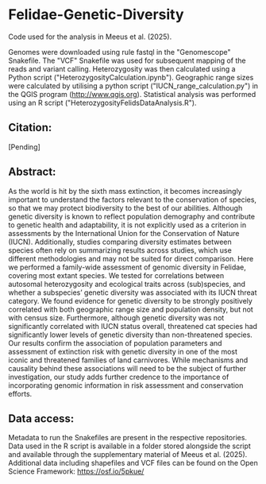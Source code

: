 # Felidae-Genetic-Diversity
Code used for the analysis in Meeus et al. (2025).

Genomes were downloaded using rule fastql in the "Genomescope" Snakefile. The "VCF" Snakefile was used for subsequent mapping of the reads and variant calling. Heterozygosity was then calculated using a Python script ("HeterozygosityCalculation.ipynb"). Geographic range sizes were calculated by utilising a python script ("IUCN_range_calculation.py") in the QGIS program (http://www.qgis.org). Statistical analysis was performed using an R script ("HeterozygosityFelidsDataAnalysis.R").

## Citation:
[Pending]

## Abstract:

As the world is hit by the sixth mass extinction, it becomes increasingly important to understand the factors relevant to the conservation of species, so that we may protect biodiversity to the best of our abilities. Although genetic diversity is known to reflect population demography and contribute to genetic health and adaptability, it is not explicitly used as a criterion in assessments by the International Union for the Conservation of Nature (IUCN). Additionally, studies comparing diversity estimates between species often rely on summarizing results across studies, which use different methodologies and may not be suited for direct comparison. Here we performed a family-wide assessment of genomic diversity in Felidae, covering most extant species. We tested for correlations between autosomal heterozygosity and ecological traits across (sub)species, and whether a subspecies’ genetic diversity was associated with its IUCN threat category. We found evidence for genetic diversity to be strongly positively correlated with both geographic range size and population density, but not with census size. Furthermore, although genetic diversity was not significantly correlated with IUCN status overall, threatened cat species had significantly lower levels of genetic diversity than non-threatened species. Our results confirm the association of population parameters and assessment of extinction risk with genetic diversity in one of the most iconic and threatened families of land carnivores. While mechanisms and causality behind these associations will need to be the subject of further investigation, our study adds further credence to the importance of incorporating genomic information in risk assessment and conservation efforts.



## Data access:

Metadata to run the Snakefiles are present in the respective repositories. Data used in the R script is available in a folder stored alongside the script and available through the supplementary material of Meeus et al. (2025). 
Additional data including shapefiles and VCF files can be found on the Open Science Framework: https://osf.io/5pkue/
